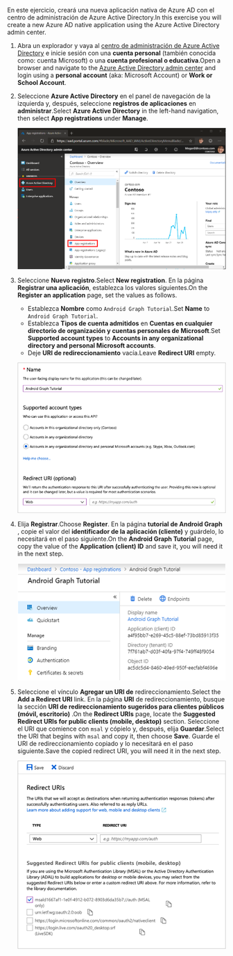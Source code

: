 <!-- markdownlint-disable MD002 MD041 -->

<span data-ttu-id="11af8-101">En este ejercicio, creará una nueva aplicación nativa de Azure AD con el centro de administración de Azure Active Directory.</span><span class="sxs-lookup"><span data-stu-id="11af8-101">In this exercise you will create a new Azure AD native application using the Azure Active Directory admin center.</span></span>

1. <span data-ttu-id="11af8-102">Abra un explorador y vaya al [centro de administración de Azure Active Directory](https://aad.portal.azure.com) e inicie sesión con una **cuenta personal** (también conocida como: cuenta Microsoft) o una **cuenta profesional o educativa**.</span><span class="sxs-lookup"><span data-stu-id="11af8-102">Open a browser and navigate to the [Azure Active Directory admin center](https://aad.portal.azure.com) and login using a **personal account** (aka: Microsoft Account) or **Work or School Account**.</span></span>

1. <span data-ttu-id="11af8-103">Seleccione **Azure Active Directory** en el panel de navegación de la izquierda y, después, seleccione **registros de aplicaciones** en **administrar**.</span><span class="sxs-lookup"><span data-stu-id="11af8-103">Select **Azure Active Directory** in the left-hand navigation, then select **App registrations** under **Manage**.</span></span>

    ![<span data-ttu-id="11af8-104">Una captura de pantalla de los registros de la aplicación</span><span class="sxs-lookup"><span data-stu-id="11af8-104">A screenshot of the App registrations</span></span> ](./images/aad-portal-app-registrations.png)

1. <span data-ttu-id="11af8-105">Seleccione **Nuevo registro**.</span><span class="sxs-lookup"><span data-stu-id="11af8-105">Select **New registration**.</span></span> <span data-ttu-id="11af8-106">En la página **Registrar una aplicación**, establezca los valores siguientes.</span><span class="sxs-lookup"><span data-stu-id="11af8-106">On the **Register an application** page, set the values as follows.</span></span>

    - <span data-ttu-id="11af8-107">Establezca **Nombre** como `Android Graph Tutorial`.</span><span class="sxs-lookup"><span data-stu-id="11af8-107">Set **Name** to `Android Graph Tutorial`.</span></span>
    - <span data-ttu-id="11af8-108">Establezca **Tipos de cuenta admitidos** en **Cuentas en cualquier directorio de organización y cuentas personales de Microsoft**.</span><span class="sxs-lookup"><span data-stu-id="11af8-108">Set **Supported account types** to **Accounts in any organizational directory and personal Microsoft accounts**.</span></span>
    - <span data-ttu-id="11af8-109">Deje **URI de redireccionamiento** vacía.</span><span class="sxs-lookup"><span data-stu-id="11af8-109">Leave **Redirect URI** empty.</span></span>

    ![Captura de pantalla de la página registrar una aplicación](./images/aad-register-an-app.png)

1. <span data-ttu-id="11af8-111">Elija **Registrar**.</span><span class="sxs-lookup"><span data-stu-id="11af8-111">Choose **Register**.</span></span> <span data-ttu-id="11af8-112">En la página **tutorial de Android Graph** , copie el valor del **identificador de la aplicación (cliente)** y guárdelo, lo necesitará en el paso siguiente.</span><span class="sxs-lookup"><span data-stu-id="11af8-112">On the **Android Graph Tutorial** page, copy the value of the **Application (client) ID** and save it, you will need it in the next step.</span></span>

    ![Captura de pantalla del identificador de la aplicación del nuevo registro de la aplicación](./images/aad-application-id.png)

1. <span data-ttu-id="11af8-114">Seleccione el vínculo **Agregar un URI de** redireccionamiento.</span><span class="sxs-lookup"><span data-stu-id="11af8-114">Select the **Add a Redirect URI** link.</span></span> <span data-ttu-id="11af8-115">En la página **URI** de redireccionamiento, busque la sección **URI de redireccionamiento sugeridos para clientes públicos (móvil, escritorio)** .</span><span class="sxs-lookup"><span data-stu-id="11af8-115">On the **Redirect URIs** page, locate the **Suggested Redirect URIs for public clients (mobile, desktop)** section.</span></span> <span data-ttu-id="11af8-116">Seleccione el URI que comience con `msal` y cópielo y, después, elija **Guardar**.</span><span class="sxs-lookup"><span data-stu-id="11af8-116">Select the URI that begins with `msal` and copy it, then choose **Save**.</span></span> <span data-ttu-id="11af8-117">Guarde el URI de redireccionamiento copiado y lo necesitará en el paso siguiente.</span><span class="sxs-lookup"><span data-stu-id="11af8-117">Save the copied redirect URI, you will need it in the next step.</span></span>

    ![Captura de pantalla de la página URI de redireccionamiento](./images/aad-redirect-uris.png)